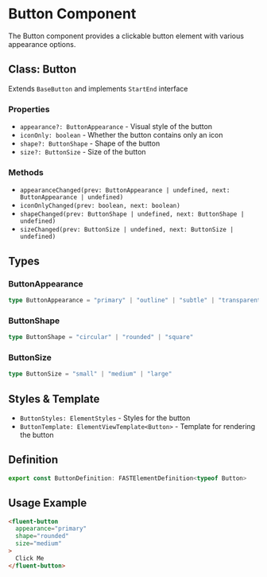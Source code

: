 # Button Component

The Button component provides a clickable button element with various appearance options.

## Class: Button

Extends `BaseButton` and implements `StartEnd` interface

### Properties

- `appearance?: ButtonAppearance` - Visual style of the button
- `iconOnly: boolean` - Whether the button contains only an icon
- `shape?: ButtonShape` - Shape of the button
- `size?: ButtonSize` - Size of the button

### Methods

- `appearanceChanged(prev: ButtonAppearance | undefined, next: ButtonAppearance | undefined)`
- `iconOnlyChanged(prev: boolean, next: boolean)`
- `shapeChanged(prev: ButtonShape | undefined, next: ButtonShape | undefined)`
- `sizeChanged(prev: ButtonSize | undefined, next: ButtonSize | undefined)`

## Types

### ButtonAppearance

```typescript
type ButtonAppearance = "primary" | "outline" | "subtle" | "transparent"
```

### ButtonShape

```typescript
type ButtonShape = "circular" | "rounded" | "square"
```

### ButtonSize

```typescript
type ButtonSize = "small" | "medium" | "large"
```

## Styles & Template

- `ButtonStyles: ElementStyles` - Styles for the button
- `ButtonTemplate: ElementViewTemplate<Button>` - Template for rendering the button

## Definition

```typescript
export const ButtonDefinition: FASTElementDefinition<typeof Button>
```

## Usage Example

```html
<fluent-button
  appearance="primary"
  shape="rounded"
  size="medium"
>
  Click Me
</fluent-button>
```
